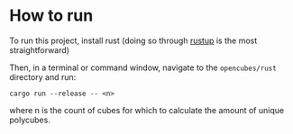 # How to run

To run this project, install rust (doing so through [rustup] is the most straightforward)

Then, in a terminal or command window, navigate to the `opencubes/rust` directory and run:

```shell
cargo run --release -- <n>
```

where n is the count of cubes for which to calculate the amount of unique polycubes.

[rustup]: https://rustup.rs/